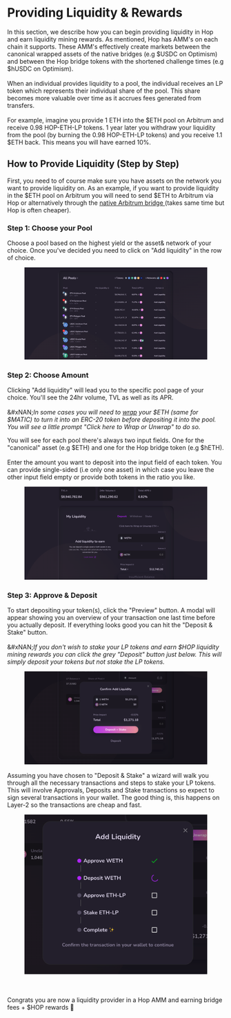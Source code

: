 # Providing Liquidity & Rewards

In this section, we describe how you can begin providing liquidity in Hop and earn liquidity mining rewards. As mentioned, Hop has AMM's on each chain it supports. These AMM's effectively create markets between the canonical wrapped assets of the native bridges (e.g $USDC on Optimism) and between the Hop bridge tokens with the shortened challenge times (e.g $hUSDC on Optimism).\
\
When an individual provides liquidity to a pool, the individual receives an LP token which represents their individual share of the pool. This share becomes more valuable over time as it accrues fees generated from transfers.\
\
For example, imagine you provide 1 ETH into the $ETH pool on Arbitrum and receive 0.98 HOP-ETH-LP tokens. 1 year later you withdraw your liquidity from the pool (by burning the 0.98 HOP-ETH-LP tokens) and you receive 1.1 $ETH back. This means you will have earned 10%.

## How to Provide Liquidity (Step by Step)

First, you need to of course make sure you have assets on the network you want to provide liquidity on. As an example, if you want to provide liquidity in the $ETH pool on Arbitrum you will need to send $ETH to Arbitrum via Hop or alternatively through the [native Arbitrum bridge ](https://bridge.arbitrum.io/)(takes same time but Hop is often cheaper).&#x20;

### Step 1: Choose your Pool

Choose a pool based on the highest yield or the asset& network of your choice. Once you've decided you need to click on "Add liquidity" in the row of choice.

<figure><img src="../.gitbook/assets/Screenshot 2022-11-30 at 16.44.48.png" alt=""><figcaption></figcaption></figure>

### Step 2: Choose Amount

Clicking "Add liquidity" will lead you to the specific pool page of your choice. You'll see the 24hr volume, TVL as well as its APR.\
\
&#xNAN;_&#x49;n some cases you will need to_ [_wrap_](https://academy.binance.com/en/articles/what-is-wrapped-ether-weth-and-how-to-wrap-it?ref=AZTKZ9XS\&utm_source=BinanceTwitter\&utm_medium=GlobalSocial\&utm_campaign=GlobalSocial) _your $ETH (same for $MATIC) to turn it into an ERC-20 token before depositing it into the pool. You will see a little prompt "Click here to Wrap or Unwrap" to do so._

You will see for each pool there's always two input fields. One for the "canonical" asset (e.g $ETH) and one for the Hop bridge token (e.g $hETH).\
\
Enter the amount you want to deposit into the input field of each token. You can provide single-sided (i.e only one asset) in which case you leave the other input field empty or provide both tokens in the ratio you like.

<figure><img src="../.gitbook/assets/Screenshot 2022-11-30 at 18.54.00.png" alt=""><figcaption></figcaption></figure>

### Step 3: Approve & Deposit

To start depositing your token(s), click the "Preview" button. A modal will appear showing you an overview of your transaction one last time before you actually deposit. If everything looks good you can hit the "Deposit & Stake" button. \
\
&#xNAN;_&#x49;f you don't wish to stake your LP tokens and earn $HOP liquidity mining rewards you can click the grey "Deposit" button just below. This will simply deposit your tokens but not stake the LP tokens._

<figure><img src="../.gitbook/assets/Screenshot 2022-11-30 at 19.44.42.png" alt=""><figcaption></figcaption></figure>

Assuming you have chosen to "Deposit & Stake" a wizard will walk you through all the necessary transactions and steps to stake your LP tokens. This will involve Approvals, Deposits and Stake transactions so expect to sign several transactions in your wallet. The good thing is, this happens on Layer-2 so the transactions are cheap and fast.

<figure><img src="../.gitbook/assets/Screenshot 2022-11-30 at 19.45.03.png" alt=""><figcaption></figcaption></figure>

\
\
Congrats you are now a liquidity provider in a Hop AMM and earning bridge fees + $HOP rewards  🥳
